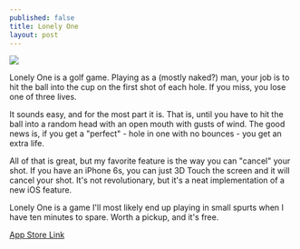 ```yaml
---
published: false
title: Lonely One
layout: post
---
```

![](http://i.imgur.com/WO6NtV4)

Lonely One is a golf game. Playing as a (mostly naked?) man, your job is to hit the ball into the cup on the first shot of each hole. If you miss, you lose one of three lives.

It sounds easy, and for the most part it is. That is, until you have to hit the ball into a random head with an open mouth with gusts of wind. The good news is, if you get a "perfect" - hole in one with no bounces - you get an extra life.

All of that is great, but my favorite feature is the way you can "cancel" your shot. If you have an iPhone 6s, you can just 3D Touch the screen and it will cancel your shot. It's not revolutionary, but it's a neat implementation of a new iOS feature.

Lonely One is a game I'll most likely end up playing in small spurts when I have ten minutes to spare. Worth a pickup, and it's free.

[App Store Link](https://appsto.re/us/xv4f9.i)